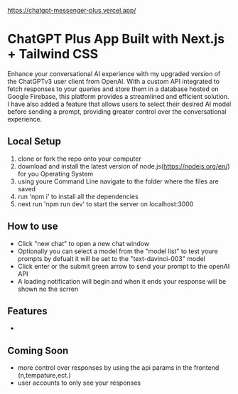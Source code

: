 https://chatgpt-messenger-plus.vercel.app/

# ChatGPT Plus App Built with Next.js + Tailwind CSS

Enhance your conversational AI experience with my upgraded version of the ChatGPTv3 user client from OpenAI. With a custom API integrated to fetch responses to your queries and store them in a database hosted on Google Firebase, this platform provides a streamlined and efficient solution. I have also added a feature that allows users to select their desired AI model before sending a prompt, providing greater control over the conversational experience.

## Local Setup
1. clone or fork the repo onto your computer
2. download and install the latest version of node.js(https://nodejs.org/en/) for you Operating System
3. using youre Command Line navigate to the folder where the files are saved
4. run 'npm i' to install all the dependencies
5. next run 'npm run dev' to start the server on localhost:3000

## How to use 
- Click "new chat" to open a new chat window
- Optionally you can select a model from the "model list" to test youre prompts by defualt it will be set to the "text-davinci-003" model
- Click enter or the submit green arrow to send your prompt to the openAI API 
- A loading notification will begin and when it ends your response will be shown no the scrren 

## Features
- 

## Coming Soon
- more control over responses by using the api params in the frontend (n,tempature,ect.)
- user accounts to only see your responses
